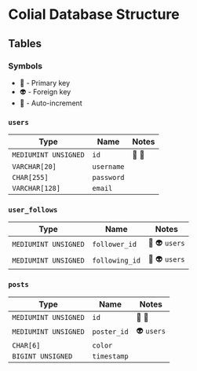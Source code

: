 # Colial Database Structure

## Tables
### Symbols
* 🔑 - Primary key
* 👽 - Foreign key
* 🔺 - Auto-increment


### `users`
| Type                 | Name       | Notes |
|----------------------|------------|-------|
| `MEDIUMINT UNSIGNED` | `id`       | 🔑 🔺 |
| `VARCHAR[20]`        | `username` | |
| `CHAR[255]`          | `password` | |
| `VARCHAR[128]`       | `email`    | |


### `user_follows`
| Type                 | Name           | Notes |
|----------------------|----------------|-------|
| `MEDIUMINT UNSIGNED` | `follower_id`  | 🔑 👽 `users` |
| `MEDIUMINT UNSIGNED` | `following_id` | 🔑 👽 `users` |


### `posts`
| Type                 | Name        | Notes |
|----------------------|-------------|-------|
| `MEDIUMINT UNSIGNED` | `id`        | 🔑 🔺 |
| `MEDIUMINT UNSIGNED` | `poster_id` | 👽 `users` |
| `CHAR[6]`            | `color`     | |
| `BIGINT UNSIGNED`    | `timestamp` | |
